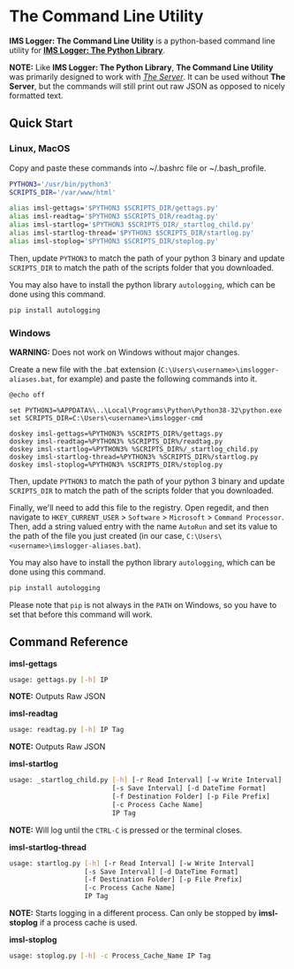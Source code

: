 # The Command Line Utility

**IMS Logger: The Command Line Utility** is a python-based command line utility for [**IMS Logger: The Python Library**](py).

**NOTE:** Like **IMS Logger: The Python Library**, **The Command Line Utility** was primarily designed to work with [*The Server*](/docs/server). It can be used without **The Server**, but the commands will still print out raw JSON as opposed to nicely formatted text.

## Quick Start

### Linux, MacOS
Copy and paste these commands into ~/.bashrc file or ~/.bash_profile.
```bash
PYTHON3='/usr/bin/python3'
SCRIPTS_DIR='/var/www/html'

alias imsl-gettags='$PYTHON3 $SCRIPTS_DIR/gettags.py'
alias imsl-readtag='$PYTHON3 $SCRIPTS_DIR/readtag.py'
alias imsl-startlog='$PYTHON3 $SCRIPTS_DIR/_startlog_child.py'
alias imsl-startlog-thread='$PYTHON3 $SCRIPTS_DIR/startlog.py'
alias imsl-stoplog='$PYTHON3 $SCRIPTS_DIR/stoplog.py'
```
Then, update `PYTHON3` to match the path of your python 3 binary and update `SCRIPTS_DIR` to match the path of the scripts folder that you downloaded.

You may also have to install the python library `autologging`, which can be done using this command.
```bash
pip install autologging
```

### Windows
**WARNING:** Does not work on Windows without major changes.

Create a new file with the .bat extension (`C:\Users\<username>\imslogger-aliases.bat`, for example) and paste the following commands into it.
```batch
@echo off

set PYTHON3=%APPDATA%\..\Local\Programs\Python\Python38-32\python.exe
set SCRIPTS_DIR=C:\Users\<username>\imslogger-cmd

doskey imsl-gettags=%PYTHON3% %SCRIPTS_DIR%/gettags.py
doskey imsl-readtag=%PYTHON3% %SCRIPTS_DIR%/readtag.py
doskey imsl-startlog=%PYTHON3% %SCRIPTS_DIR%/_startlog_child.py
doskey imsl-startlog-thread=%PYTHON3% %SCRIPTS_DIR%/startlog.py
doskey imsl-stoplog=%PYTHON3% %SCRIPTS_DIR%/stoplog.py
```
Then, update `PYTHON3` to match the path of your python 3 binary and update `SCRIPTS_DIR` to match the path of the scripts folder that you downloaded.

Finally, we'll need to add this file to the registry. Open regedit, and then navigate to `HKEY_CURRENT_USER` > `Software` > `Microsoft` > `Command Processor`. Then, add a string valued entry with the name `AutoRun` and set its value to the path of the file you just created (in our case, `C:\Users\<username>\imslogger-aliases.bat`).

You may also have to install the python library `autologging`, which can be done using this command.
```bash
pip install autologging
```
Please note that `pip` is not always in the `PATH` on Windows, so you have to set that before this command will work.

## Command Reference

**imsl-gettags**
<div class="indent">

```bash
usage: gettags.py [-h] IP
```
**NOTE:** Outputs Raw JSON
</div>

**imsl-readtag**
<div class="indent">

```bash
usage: readtag.py [-h] IP Tag
```
**NOTE:** Outputs Raw JSON
</div>

**imsl-startlog**
<div class="indent">

```bash
usage: _startlog_child.py [-h] [-r Read Interval] [-w Write Interval]
                          [-s Save Interval] [-d DateTime Format]
                          [-f Destination Folder] [-p File Prefix]
                          [-c Process Cache Name]
                          IP Tag
```
**NOTE:** Will log until the `CTRL-C` is pressed or the terminal closes.
</div>

**imsl-startlog-thread**
<div class="indent">

```bash
usage: startlog.py [-h] [-r Read Interval] [-w Write Interval]
                   [-s Save Interval] [-d DateTime Format]
                   [-f Destination Folder] [-p File Prefix]
                   [-c Process Cache Name]
                   IP Tag
```
**NOTE:** Starts logging in a different process. Can only be stopped by **imsl-stoplog** if a process cache is used.
</div>

**imsl-stoplog**
<div class="indent">

```bash
usage: stoplog.py [-h] -c Process_Cache_Name IP Tag
```
</div>